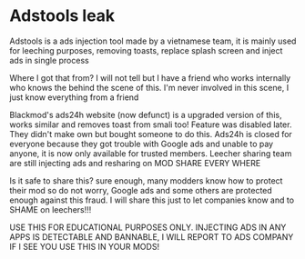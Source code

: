 # Adstools leak

Adstools is a ads injection tool made by a vietnamese team, it is mainly used for leeching purposes, removing toasts, replace splash screen and inject ads in single process

Where I got that from? I will not tell but I have a friend who works internally who knows the behind the scene of this. I'm never involved in this scene, I just know everything from a friend

Blackmod's ads24h website (now defunct) is a upgraded version of this, works similar and removes toast from smali too! Feature was disabled later. They didn't make own but bought someone to do this. Ads24h is closed for everyone because they got trouble with Google ads and unable to pay anyone, it is now only available for trusted members. Leecher sharing team are still injecting ads and resharing on MOD SHARE EVERY WHERE

Is it safe to share this? sure enough, many modders know how to protect their mod so do not worry, Google ads and some others are protected enough against this fraud. I will share this just to let companies know and to SHAME on leechers!!!

USE THIS FOR EDUCATIONAL PURPOSES ONLY. INJECTING ADS IN ANY APPS IS DETECTABLE AND BANNABLE, I WILL REPORT TO ADS COMPANY IF I SEE YOU USE THIS IN YOUR MODS!